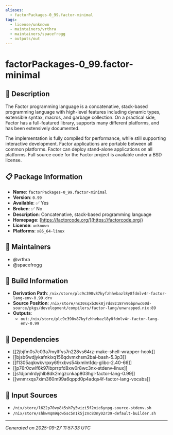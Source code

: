 ```yaml
---
aliases:
  - factorPackages-0_99.factor-minimal
tags:
  - license/unknown
  - maintainers/vrthra
  - maintainers/spacefrogg
  - outputs/out
---
```


# factorPackages-0_99.factor-minimal

## 📝 Description

The Factor programming language is a concatenative, stack-based
programming language with high-level features including dynamic types,
extensible syntax, macros, and garbage collection. On a practical side,
Factor has a full-featured library, supports many different platforms, and
has been extensively documented.

The implementation is fully compiled for performance, while still
supporting interactive development. Factor applications are portable
between all common platforms. Factor can deploy stand-alone applications
on all platforms. Full source code for the Factor project is available
under a BSD license.


## 📋 Package Information

- **Name**: `factorPackages-0_99.factor-minimal`
- **Version**: `0.99`
- **Available**: ✅ Yes
- **Broken**: ✅ No
- **Description**: Concatenative, stack-based programming language
- **Homepage**: [https://factorcode.org/](https://factorcode.org/)
- **License**: `unknown`
- **Platforms**: `x86_64-linux`
## 👥 Maintainers

- @vrthra
- @spacefrogg


## 🔧 Build Information

- **Derivation Path**: `/nix/store/plc9c390v87kyfzhhvbazl8y8fdmlv4r-factor-lang-env-0.99.drv`
- **Source Position**: `/nix/store/ns30sqxb36k8jrds8z18rv96bpnwc60d-source/pkgs/development/compilers/factor-lang/unwrapped.nix:89`
- **Outputs**:
  - `out`:  `/nix/store/plc9c390v87kyfzhhvbazl8y8fdmlv4r-factor-lang-env-0.99`

## 🔗 Dependencies

- [[2jbjfm0s7c03a7mylffys7n228vs64rz-make-shell-wrapper-hook]]
- [[bjsb6wdjykafnkixq156qdvmxhsm2bai-bash-5.3p3]]
- [[f1305aqkwkvrpxy69rxbvs54ixmlm1dq-glibc-2.40-66]]
- [[p76r0cwlf6k97ibprrpfd8xw0r8wc3nx-stdenv-linux]]
- [[s1djpmlrdyjhlb8dk2mgzcnkap803hgl-factor-lang-0.99]]
- [[wnmrxqs7xim360m99a6qppd0p4adqs4f-factor-lang-vocabs]]

## 📁 Input Sources

- `/nix/store/l622p70vy8k5sh7y5wizi5f2mic6ynpg-source-stdenv.sh`
- `/nix/store/shkw4qm9qcw5sc5n1k5jznc83ny02r39-default-builder.sh`

---
*Generated on 2025-09-27 11:57:33 UTC*
